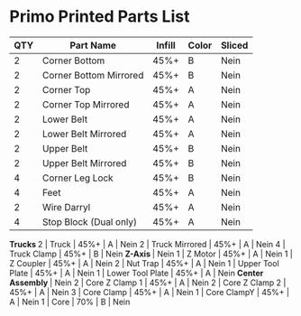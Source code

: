 # Primo Printed Parts List
QTY |	Part Name	| Infill	| Color | Sliced
--- |   ---- | ----| ---- | ---
2 |	Corner Bottom |	45%+	| B | Nein
2 |	Corner Bottom Mirrored |	45%+ |	B | Nein
2 |	Corner Top |	45%+ |	A | Nein
2 |	Corner Top Mirrored |	45%+ |	A | Nein
2 |	Lower Belt |	45%+ |	A | Nein
2 |	Lower Belt Mirrored |	45%+ |	A | Nein
2 |	Upper Belt |	45%+ |	B | Nein
2 |	Upper Belt Mirrored |	45%+ |	B | Nein
4 |	Corner Leg Lock |	45%+ |	B | Nein
4 |	Feet |	45%+ |	A | Nein
2 |	Wire Darryl |	45%+ |	A | Nein
4 |	Stop Block (Dual only) |	45%+ |	A | Nein
<b>Trucks   </b>
2 |	Truck |	45%+ |	A | Nein
2 |	Truck Mirrored |	45%+ |	A | Nein
4 |	Truck Clamp |	45%+ |	B | Nein
<b>Z-Axis  </b> | Nein
1 |	Z Motor |	45%+ |	A | Nein
1 |	Z Coupler |	45%+ |	A | Nein
2 |	Nut Trap |	45%+ |	A | Nein
1 |	Upper Tool Plate |	45%+ |	A | Nein
1 |	Lower Tool Plate |	45%+ |	A | Nein
<b>Center Assembly	</b>	 | Nein
2 |	Core Z Clamp 1 |	45%+ |	A | Nein
2 |	Core Z Clamp 2 |	45%+ |	A | Nein
3 |	Core Clamp |	45%+ |	A | Nein
1 |	Core ClampY |	45%+ |	A | Nein
1 |	Core |	70% |	B | Nein